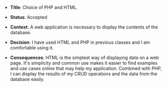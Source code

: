 * **Title**: Choice of PHP and HTML.

* **Status**: Accepted

* **Context**: A web application is necessary to display the contents of the database.

* **Decision**: I have used HTML and PHP in previous classes and I am comfortable using it.

* **Consequences**: HTML is the simplest way of displaying data on a web page. It's simplicity and common use makes it easier to find examples and use cases online that may help my application. Combined with PHP, I can display the results of my CRUD operations and the data from the database easily.
